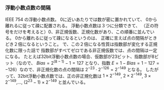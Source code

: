 ### 浮動小数点数の間隔

IEEE 754 の浮動小数点数。
0に近いあたりでは数が密に置かれていて、
0から離れるに従って疎に配置される。
浮動小数点数は３つに分類できて、
（正の符号をだけを考えると）0、非正規仮数、正規化数があり、この順番に並んでいる。
0から離れるに従って疎になるというのは、
正確に言えば点の間隔がときどき２倍になるということ。
で、この２倍になる性質は指数部が変化する正規化数に限った話で
指数部がすべてゼロである非正規仮数では、点の間隔は一定になる。
たとえば32bit浮動小数点数の場合、仮数部が23ビット、指数部が8ビット（なので、 $Bias = 2^{(8-1)} - 1 = 127$ となり、指数 $E = 1 - Bias = 1 - 127 = -126$）なので、非正規化数の点の間隔は $2^{-23} \cdot 2^{-126}=2^{-149}$ となる。
したがって、32bit浮動小数点数では、正の非正規化数は
$1\times 2^{-149}$, $2\times 2^{-149}$, $3\times 2^{-149}$,..., $(2^{23}-1) \times 2^{-149}$ と並んでいる。
